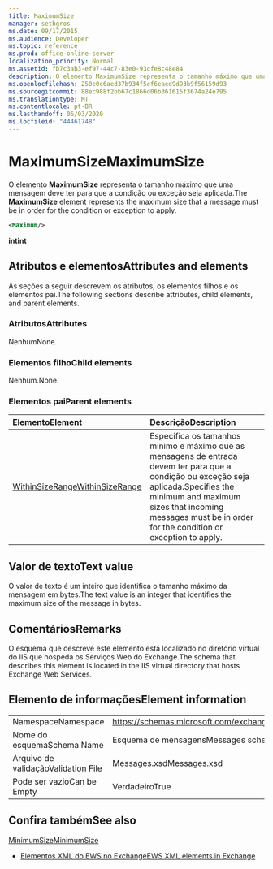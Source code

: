 ```yaml
---
title: MaximumSize
manager: sethgros
ms.date: 09/17/2015
ms.audience: Developer
ms.topic: reference
ms.prod: office-online-server
localization_priority: Normal
ms.assetid: fb7c3ab3-ef97-44c7-83e0-93cfe8c48e84
description: O elemento MaximumSize representa o tamanho máximo que uma mensagem deve ter para que a condição ou exceção seja aplicada.
ms.openlocfilehash: 250e0c6aed37b934f5cf6eaed9d93b9f56159d93
ms.sourcegitcommit: 88ec988f2bb67c1866d06b361615f3674a24e795
ms.translationtype: MT
ms.contentlocale: pt-BR
ms.lasthandoff: 06/03/2020
ms.locfileid: "44461748"
---
```

# <a name="maximumsize"></a><span data-ttu-id="90311-103">MaximumSize</span><span class="sxs-lookup"><span data-stu-id="90311-103">MaximumSize</span></span>

<span data-ttu-id="90311-104">O elemento **MaximumSize** representa o tamanho máximo que uma mensagem deve ter para que a condição ou exceção seja aplicada.</span><span class="sxs-lookup"><span data-stu-id="90311-104">The **MaximumSize** element represents the maximum size that a message must be in order for the condition or exception to apply.</span></span> 
  
```XML
<Maximum/>
```

 <span data-ttu-id="90311-105">**int**</span><span class="sxs-lookup"><span data-stu-id="90311-105">**int**</span></span>
## <a name="attributes-and-elements"></a><span data-ttu-id="90311-106">Atributos e elementos</span><span class="sxs-lookup"><span data-stu-id="90311-106">Attributes and elements</span></span>

<span data-ttu-id="90311-107">As seções a seguir descrevem os atributos, os elementos filhos e os elementos pai.</span><span class="sxs-lookup"><span data-stu-id="90311-107">The following sections describe attributes, child elements, and parent elements.</span></span>
  
### <a name="attributes"></a><span data-ttu-id="90311-108">Atributos</span><span class="sxs-lookup"><span data-stu-id="90311-108">Attributes</span></span>

<span data-ttu-id="90311-109">Nenhum</span><span class="sxs-lookup"><span data-stu-id="90311-109">None.</span></span>
  
### <a name="child-elements"></a><span data-ttu-id="90311-110">Elementos filho</span><span class="sxs-lookup"><span data-stu-id="90311-110">Child elements</span></span>

<span data-ttu-id="90311-111">Nenhum.</span><span class="sxs-lookup"><span data-stu-id="90311-111">None.</span></span>
  
### <a name="parent-elements"></a><span data-ttu-id="90311-112">Elementos pai</span><span class="sxs-lookup"><span data-stu-id="90311-112">Parent elements</span></span>

|<span data-ttu-id="90311-113">**Elemento**</span><span class="sxs-lookup"><span data-stu-id="90311-113">**Element**</span></span>|<span data-ttu-id="90311-114">**Descrição**</span><span class="sxs-lookup"><span data-stu-id="90311-114">**Description**</span></span>|
|:-----|:-----|
|[<span data-ttu-id="90311-115">WithinSizeRange</span><span class="sxs-lookup"><span data-stu-id="90311-115">WithinSizeRange</span></span>](withinsizerange.md) <br/> |<span data-ttu-id="90311-116">Especifica os tamanhos mínimo e máximo que as mensagens de entrada devem ter para que a condição ou exceção seja aplicada.</span><span class="sxs-lookup"><span data-stu-id="90311-116">Specifies the minimum and maximum sizes that incoming messages must be in order for the condition or exception to apply.</span></span>  <br/> |
   
## <a name="text-value"></a><span data-ttu-id="90311-117">Valor de texto</span><span class="sxs-lookup"><span data-stu-id="90311-117">Text value</span></span>

<span data-ttu-id="90311-118">O valor de texto é um inteiro que identifica o tamanho máximo da mensagem em bytes.</span><span class="sxs-lookup"><span data-stu-id="90311-118">The text value is an integer that identifies the maximum size of the message in bytes.</span></span>
  
## <a name="remarks"></a><span data-ttu-id="90311-119">Comentários</span><span class="sxs-lookup"><span data-stu-id="90311-119">Remarks</span></span>

<span data-ttu-id="90311-120">O esquema que descreve este elemento está localizado no diretório virtual do IIS que hospeda os Serviços Web do Exchange.</span><span class="sxs-lookup"><span data-stu-id="90311-120">The schema that describes this element is located in the IIS virtual directory that hosts Exchange Web Services.</span></span>
  
## <a name="element-information"></a><span data-ttu-id="90311-121">Elemento de informações</span><span class="sxs-lookup"><span data-stu-id="90311-121">Element information</span></span>

|||
|:-----|:-----|
|<span data-ttu-id="90311-122">Namespace</span><span class="sxs-lookup"><span data-stu-id="90311-122">Namespace</span></span>  <br/> |https://schemas.microsoft.com/exchange/services/2006/messages  <br/> |
|<span data-ttu-id="90311-123">Nome do esquema</span><span class="sxs-lookup"><span data-stu-id="90311-123">Schema Name</span></span>  <br/> |<span data-ttu-id="90311-124">Esquema de mensagens</span><span class="sxs-lookup"><span data-stu-id="90311-124">Messages schema</span></span>  <br/> |
|<span data-ttu-id="90311-125">Arquivo de validação</span><span class="sxs-lookup"><span data-stu-id="90311-125">Validation File</span></span>  <br/> |<span data-ttu-id="90311-126">Messages.xsd</span><span class="sxs-lookup"><span data-stu-id="90311-126">Messages.xsd</span></span>  <br/> |
|<span data-ttu-id="90311-127">Pode ser vazio</span><span class="sxs-lookup"><span data-stu-id="90311-127">Can be Empty</span></span>  <br/> |<span data-ttu-id="90311-128">Verdadeiro</span><span class="sxs-lookup"><span data-stu-id="90311-128">True</span></span>  <br/> |
   
## <a name="see-also"></a><span data-ttu-id="90311-129">Confira também</span><span class="sxs-lookup"><span data-stu-id="90311-129">See also</span></span>



[<span data-ttu-id="90311-130">MinimumSize</span><span class="sxs-lookup"><span data-stu-id="90311-130">MinimumSize</span></span>](minimumsize.md)


- [<span data-ttu-id="90311-131">Elementos XML do EWS no Exchange</span><span class="sxs-lookup"><span data-stu-id="90311-131">EWS XML elements in Exchange</span></span>](ews-xml-elements-in-exchange.md)

